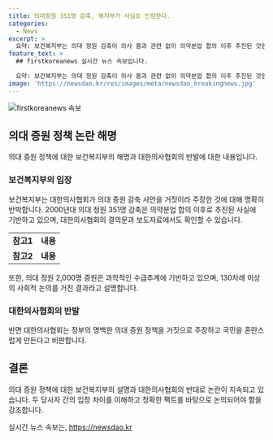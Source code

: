 ```yaml
---
title: 의대정원 351명 감축, 복지부가 사실로 인정한다.
categories:
  - News
excerpt: >
  요약: 보건복지부는 의대 정원 감축이 의사 붐과 관련 없이 의약분업 합의 이후 추진된 것임을 강조하고, 2,000명 증원은 2035년 의사 부족 문제에 대한 과학적 근거와 사회적 논의를 거친 정책이라 주장했으며, 대한의사협회를 거짓말과 이기주의로 비난했다. (150자)
feature_text: >
  ## firstkoreanews 실시간 뉴스 속보입니다.

  요약: 보건복지부는 의대 정원 감축이 의사 붐과 관련 없이 의약분업 합의 이후 추진된 것임을 강조하고, 2,000명 증원은 2035년 의사 부족 문제에 대한 과학적 근거와 사회적 논의를 거친 정책이라 주장했으며, 대한의사협회를 거짓말과 이기주의로 비난했다. (150자)
image: 'https://newsdao.kr/res/images/meta/newsdao_breakingnews.jpg'
---
```


<p><img src="https://newsdao.kr/res/images/meta/newsdao_breakingnews.jpg" alt="firstkoreanews 속보" /></p>

<h2 data-ke-size="size26">의대 증원 정책 논란 해명</h2>

<p data-ke-size="size16">의대 증원 정책에 대한 보건복지부의 해명과 대한의사협회의 반발에 대한 내용입니다.</p>

<h3>보건복지부의 입장</h3>

<p data-ke-size="size16">보건복지부는 대한의사협회가 의대 증원 감축 사안을 거짓이라 주장한 것에 대해 명확히 반박합니다. 2000년대 의대 정원 351명 감축은 의약분업 합의 이후로 추진된 사실에 기반하고 있으며, 대한의사협회의 결의문과 보도자료에서도 확인할 수 있습니다.</p>

<table>
  <tr>
    <td style="text-align: center; height: 17px;"><b>참고1</b></td>
    <td style="text-align: center; height: 17px;"><b>내용</b></td>
  </tr>
  <tr>
    <td style="text-align: center; height: 17px;"><b>참고2</b></td>
    <td style="text-align: center; height: 17px;"><b>내용</b></td>
  </tr>
</table>

<p data-ke-size="size16">또한, 의대 정원 2,000명 증원은 과학적인 수급추계에 기반하고 있으며, 130차례 이상의 사회적 논의를 거친 결과라고 설명합니다.</p>

<h3>대한의사협회의 반발</h3>

<p data-ke-size="size16">반면 대한의사협회는 정부의 명백한 의대 증원 정책을 거짓으로 주장하고 국민을 혼란스럽게 만든다고 비판합니다.</p>

<h2 data-ke-size="size26">결론</h2>

<p data-ke-size="size16">의대 증원 정책에 대한 보건복지부의 설명과 대한의사협회의 반대로 논란이 지속되고 있습니다. 두 당사자 간의 입장 차이를 이해하고 정확한 팩트를 바탕으로 논의되어야 함을 강조합니다.</p>
실시간 뉴스 속보는, <a href="https://newsdao.kr" rel="dofollow">https://newsdao.kr</a>


